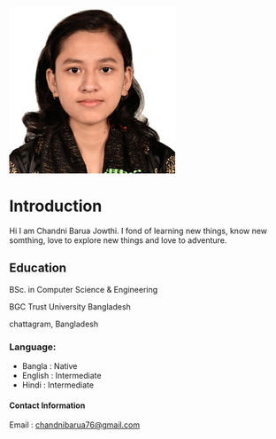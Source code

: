  ![chandni barua](image/chandni.jpg)
 
 # Introduction
Hi I am Chandni Barua Jowthi.  I fond of learning new things, know new somthing, love to explore new things and love to adventure. 

## Education 
BSc. in Computer Science & Engineering

BGC Trust University Bangladesh

chattagram, Bangladesh

### Language:
- Bangla : Native
- English : Intermediate
- Hindi : Intermediate

#### Contact Information 
Email : chandnibarua76@gmail.com